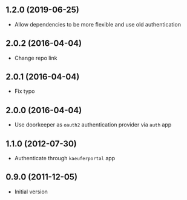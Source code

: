 ## 1.2.0 (2019-06-25)
* Allow dependencies to be more flexible and use old authentication

## 2.0.2 (2016-04-04)
* Change repo link

## 2.0.1 (2016-04-04)
* Fix typo

## 2.0.0 (2016-04-04)
* Use doorkeeper as `oauth2` authentication provider via `auth` app

## 1.1.0 (2012-07-30)
* Authenticate through `kaeuferportal` app

## 0.9.0 (2011-12-05)
* Initial version
